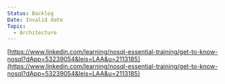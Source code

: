```yaml
---
Status: Backlog
Date: Invalid date
Topic:
  - Architecture
---
```

[https://www.linkedin.com/learning/nosql-essential-training/get-to-know-nosql?dApp=53239054&leis=LAA&u=2113185](https://www.linkedin.com/learning/nosql-essential-training/get-to-know-nosql?dApp=53239054&leis=LAA&u=2113185)
